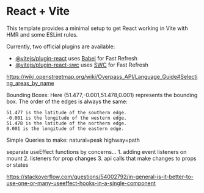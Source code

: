 # React + Vite

This template provides a minimal setup to get React working in Vite with HMR and some ESLint rules.

Currently, two official plugins are available:

- [@vitejs/plugin-react](https://github.com/vitejs/vite-plugin-react/blob/main/packages/plugin-react/README.md) uses [Babel](https://babeljs.io/) for Fast Refresh
- [@vitejs/plugin-react-swc](https://github.com/vitejs/vite-plugin-react-swc) uses [SWC](https://swc.rs/) for Fast Refresh

<!-- === OVERPASS API === -->

<!-- language guide -->

https://wiki.openstreetmap.org/wiki/Overpass_API/Language_Guide#Selecting_areas_by_name

<!-- overpass wizard -->

Bounding Boxes:
Here (51.477,-0.001,51.478,0.001) represents the bounding box. The order of the edges is always the same:

    51.477 is the latitude of the southern edge.
    -0.001 is the longitude of the western edge.
    51.478 is the latitude of the northern edge.
    0.001 is the longitude of the eastern edge.

Simple Queries to make:
natural=peak
highway=path

<!-- Multiple useEffects in a single component -->

separate useEffect functions by concerns... 1. adding event listeners on mount 2. listeners for prop changes 3. api calls that make changes to props or states

https://stackoverflow.com/questions/54002792/in-general-is-it-better-to-use-one-or-many-useeffect-hooks-in-a-single-component
